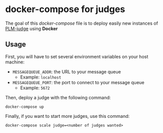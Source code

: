 # docker-compose for judges

The goal of this *docker-compose* file is to deploy easily new instances of [PLM-judge](https://github.com/buggleinc/plm-judge) using **Docker**

## Usage

First, you will have to set several environment variables on your host machine:
- ```MESSAGEQUEUE_ADDR```: the URL to your message queue
  - Example: ```localhost```
- ```MESSAGEQUEUE_PORT```: the port to connect to your message queue
  - Example: ```5672```

Then, deploy a judge with the following command:

```
docker-compose up
```

Finally, if you want to start more judges, use this command:

```
docker-compose scale judge=<number of judges wanted>
```
